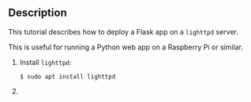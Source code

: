 Description
-----------

This tutorial describes how to deploy a Flask app on a `lighttpd` server. 

This is useful for running a Python web app on a Raspberry Pi or similar.

1. Install `lighttpd`:

   ```
   $ sudo apt install lighttpd
   ```
   
2. 
